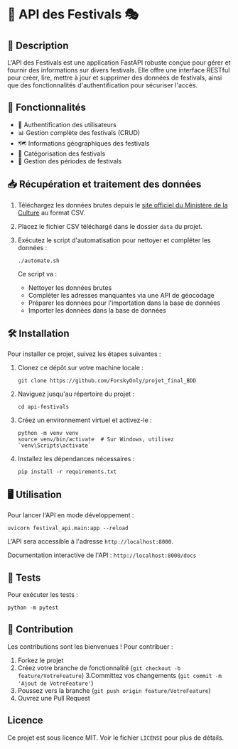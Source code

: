 # 🎉 API des Festivals 🎭

## 📖 Description

L'API des Festivals est une application FastAPI robuste conçue pour gérer et fournir des informations sur divers festivals. Elle offre une interface RESTful pour créer, lire, mettre à jour et supprimer des données de festivals, ainsi que des fonctionnalités d'authentification pour sécuriser l'accès.

## 🚀 Fonctionnalités

- 🔐 Authentification des utilisateurs
- 📊 Gestion complète des festivals (CRUD)
- 🗺️ Informations géographiques des festivals
- 🎨 Catégorisation des festivals
- 📅 Gestion des périodes de festivals

## 📥 Récupération et traitement des données

1. Téléchargez les données brutes depuis le [site officiel du Ministère de la Culture](https://data.culture.gouv.fr/explore/dataset/festivals-global-festivals-_-pl/information/) au format CSV.

2. Placez le fichier CSV téléchargé dans le dossier `data` du projet.

3. Exécutez le script d'automatisation pour nettoyer et compléter les données :
   ```
   ./automate.sh
   ```
   Ce script va :
   - Nettoyer les données brutes
   - Compléter les adresses manquantes via une API de géocodage
   - Préparer les données pour l'importation dans la base de données
   - Importer les données dans la base de données


## 🛠️ Installation

Pour installer ce projet, suivez les étapes suivantes :

1. Clonez ce dépôt sur votre machine locale :
   ```
   git clone https://github.com/ForskyOnly/projet_final_BDD
   ```

2. Naviguez jusqu'au répertoire du projet :
   ```
   cd api-festivals
   ```

3. Créez un environnement virtuel et activez-le :
   ```
   python -m venv venv
   source venv/bin/activate  # Sur Windows, utilisez `venv\Scripts\activate`
   ```

4. Installez les dépendances nécessaires :
   ```
   pip install -r requirements.txt
   ```

## 🖥️ Utilisation

Pour lancer l'API en mode développement :

```
uvicorn festival_api.main:app --reload
```

L'API sera accessible à l'adresse `http://localhost:8000`.

Documentation interactive de l'API : `http://localhost:8000/docs`

## 🧪 Tests

Pour exécuter les tests :

```
python -m pytest
```

## 🤝 Contribution

Les contributions sont les bienvenues ! Pour contribuer :

1. Forkez le projet
2. Créez votre branche de fonctionnalité (`git checkout -b feature/VotreFeature`)
3.Committez vos changements (`git commit -m 'Ajout de VotreFeature'`)
4. Poussez vers la branche (`git push origin feature/VotreFeature`)
5. Ouvrez une Pull Request

## Licence

Ce projet est sous licence MIT. Voir le fichier `LICENSE` pour plus de détails.
